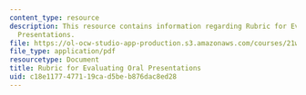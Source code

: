 ```yaml
---
content_type: resource
description: This resource contains information regarding Rubric for Evaluating Oral
  Presentations.
file: https://ol-ocw-studio-app-production.s3.amazonaws.com/courses/21w-015-writing-and-rhetoric-writing-about-sports-fall-2013/c18e1177477119cad5beb876dac8ed28_MIT21W_015F13_OralP_rubric.pdf
file_type: application/pdf
resourcetype: Document
title: Rubric for Evaluating Oral Presentations
uid: c18e1177-4771-19ca-d5be-b876dac8ed28
---
```

